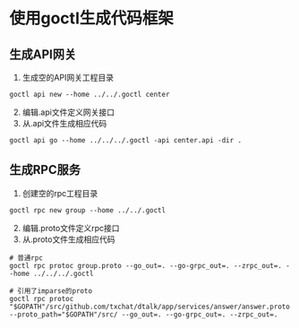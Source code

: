 # 使用goctl生成代码框架

## 生成API网关
1. 生成空的API网关工程目录
```shell
goctl api new --home ../../.goctl center
```

2. 编辑.api文件定义网关接口
3. 从.api文件生成相应代码
```shell
goctl api go --home ../../../.goctl -api center.api -dir .
```

## 生成RPC服务
1. 创建空的rpc工程目录
```shell
goctl rpc new group --home ../../.goctl
```

2. 编辑.proto文件定义rpc接口
3. 从.proto文件生成相应代码
```shell
# 普通rpc
goctl rpc protoc group.proto --go_out=. --go-grpc_out=. --zrpc_out=. --home ../../../.goctl

# 引用了imparse的proto
goctl rpc protoc "$GOPATH"/src/github.com/txchat/dtalk/app/services/answer/answer.proto --proto_path="$GOPATH"/src/ --go_out=. --go-grpc_out=. --zrpc_out=.
```